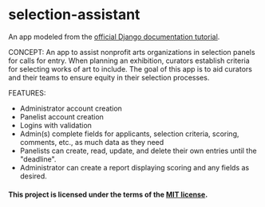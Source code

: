 # selection-assistant
An app modeled from the <a href="https://docs.djangoproject.com/en/3.2/intro/tutorial01/">official Django documentation tutorial</a>.

CONCEPT:
An app to assist nonprofit arts organizations in selection panels for calls for entry. When planning an exhibition, curators establish criteria for selecting works of art to include. The goal of this app is to aid curators and their teams to ensure equity in their selection processes.


FEATURES:
- Administrator account creation
- Panelist account creation 
- Logins with validation
- Admin(s) complete fields for applicants, selection criteria, scoring, comments, etc., as much data as they need
- Panelists can create, read, update, and delete their own entries until the "deadline". 
- Administrator can create a report displaying scoring and any fields as desired. 

#### This project is licensed under the terms of the [MIT license](https://choosealicense.com/licenses/mit/#).
